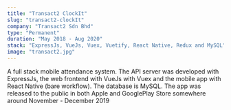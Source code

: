 ```yaml
---
title: "Transact2 ClockIt"
slug: "transact2-clockIt"
company: "Transact2 Sdn Bhd"
type: "Permanent"
duration: "May 2018 - Aug 2020"
stack: "ExpressJs, VueJs, Vuex, Vuetify, React Native, Redux and MySQL"
image: "transact2.jpg"
---
```


A full stack mobile attendance system. The API server was developed with ExpressJs, the web frontend with VueJs with Vuex and the mobile app with React Native (bare workflow). The database is MySQL. The app was released to the public in both Apple and GooglePlay Store somewhere around November - December 2019
